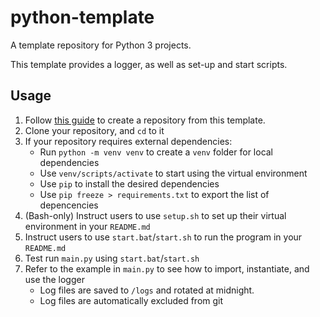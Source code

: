# python-template
A template repository for Python 3 projects.

This template provides a logger, as well as set-up and start scripts.

## Usage
1. Follow [this guide](https://docs.github.com/en/repositories/creating-and-managing-repositories/creating-a-repository-from-a-template#creating-a-repository-from-a-template) to create a repository from this template.
2. Clone your repository, and `cd` to it
3. If your repository requires external dependencies:
    - Run `python -m venv venv` to create a `venv` folder for local dependencies
    - Use `venv/scripts/activate` to start using the virtual environment
    - Use `pip` to install the desired dependencies
    - Use `pip freeze > requirements.txt` to export the list of depencencies
4. (Bash-only) Instruct users to use `setup.sh` to set up their virtual environment in your `README.md`
5. Instruct users to use `start.bat`/`start.sh` to run the program in your `README.md`
6. Test run `main.py` using `start.bat`/`start.sh`
7. Refer to the example in `main.py` to see how to import, instantiate, and use the logger
    - Log files are saved to `/logs` and rotated at midnight.
    - Log files are automatically excluded from git